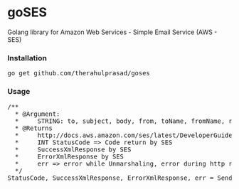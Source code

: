 <h1>goSES</h1>

Golang library for Amazon Web Services - Simple Email Service (AWS - SES)

<h3>Installation</h3>
<pre>
go get github.com/therahulprasad/goses
</pre>

<h3>Usage</h3>
<pre>
/**
  * @Argument:
  *     STRING: to, subject, body, from, toName, fromName, replyTo, replyToName
  * @Returns
  *     http://docs.aws.amazon.com/ses/latest/DeveloperGuide/query-interface-responses.html
  *     INT StatusCode => Code return by SES 
  *     SuccessXmlResponse by SES
  *     ErrorXmlResponse by SES
  *     err => error while Unmarshaling, error during http request
  */
StatusCode, SuccessXmlResponse, ErrorXmlResponse, err = SendSingleMail(to, subject, body, from, toName, fromName, replyTo, replyToName);
</pre>
